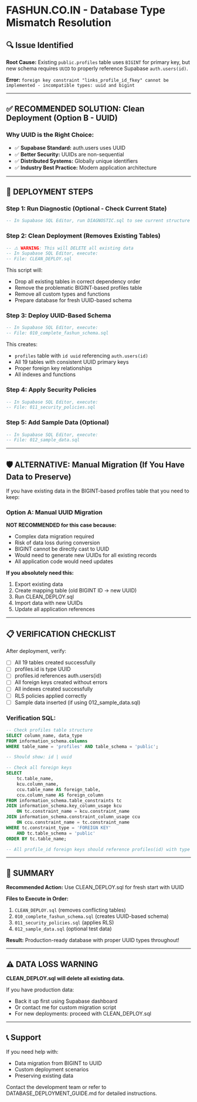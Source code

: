 # FASHUN.CO.IN - Database Type Mismatch Resolution

## 🔍 Issue Identified

**Root Cause:** Existing `public.profiles` table uses `BIGINT` for primary key, but new schema requires `UUID` to properly reference Supabase `auth.users(id)`.

**Error:** `foreign key constraint "links_profile_id_fkey" cannot be implemented - incompatible types: uuid and bigint`

---

## ✅ RECOMMENDED SOLUTION: Clean Deployment (Option B - UUID)

### Why UUID is the Right Choice:
- ✅ **Supabase Standard:** auth.users uses UUID
- ✅ **Better Security:** UUIDs are non-sequential
- ✅ **Distributed Systems:** Globally unique identifiers
- ✅ **Industry Best Practice:** Modern application architecture

---

## 🚀 DEPLOYMENT STEPS

### Step 1: Run Diagnostic (Optional - Check Current State)
```sql
-- In Supabase SQL Editor, run DIAGNOSTIC.sql to see current structure
```

### Step 2: Clean Deployment (Removes Existing Tables)
```sql
-- ⚠️ WARNING: This will DELETE all existing data
-- In Supabase SQL Editor, execute:
-- File: CLEAN_DEPLOY.sql
```

This script will:
- Drop all existing tables in correct dependency order
- Remove the problematic BIGINT-based profiles table
- Remove all custom types and functions
- Prepare database for fresh UUID-based schema

### Step 3: Deploy UUID-Based Schema
```sql
-- In Supabase SQL Editor, execute:
-- File: 010_complete_fashun_schema.sql
```

This creates:
- `profiles` table with `id uuid` referencing `auth.users(id)`
- All 19 tables with consistent UUID primary keys
- Proper foreign key relationships
- All indexes and functions

### Step 4: Apply Security Policies
```sql
-- In Supabase SQL Editor, execute:
-- File: 011_security_policies.sql
```

### Step 5: Add Sample Data (Optional)
```sql
-- In Supabase SQL Editor, execute:
-- File: 012_sample_data.sql
```

---

## 🛡️ ALTERNATIVE: Manual Migration (If You Have Data to Preserve)

If you have existing data in the BIGINT-based profiles table that you need to keep:

### Option A: Manual UUID Migration

**NOT RECOMMENDED for this case because:**
- Complex data migration required
- Risk of data loss during conversion
- BIGINT cannot be directly cast to UUID
- Would need to generate new UUIDs for all existing records
- All application code would need updates

**If you absolutely need this:**
1. Export existing data
2. Create mapping table (old BIGINT ID → new UUID)
3. Run CLEAN_DEPLOY.sql
4. Import data with new UUIDs
5. Update all application references

---

## 📋 VERIFICATION CHECKLIST

After deployment, verify:
- [ ] All 19 tables created successfully
- [ ] profiles.id is type UUID
- [ ] profiles.id references auth.users(id)
- [ ] All foreign keys created without errors
- [ ] All indexes created successfully
- [ ] RLS policies applied correctly
- [ ] Sample data inserted (if using 012_sample_data.sql)

### Verification SQL:
```sql
-- Check profiles table structure
SELECT column_name, data_type 
FROM information_schema.columns 
WHERE table_name = 'profiles' AND table_schema = 'public';

-- Should show: id | uuid

-- Check all foreign keys
SELECT 
    tc.table_name,
    kcu.column_name,
    ccu.table_name AS foreign_table,
    ccu.column_name AS foreign_column
FROM information_schema.table_constraints tc
JOIN information_schema.key_column_usage kcu 
    ON tc.constraint_name = kcu.constraint_name
JOIN information_schema.constraint_column_usage ccu 
    ON ccu.constraint_name = tc.constraint_name
WHERE tc.constraint_type = 'FOREIGN KEY' 
    AND tc.table_schema = 'public'
ORDER BY tc.table_name;

-- All profile_id foreign keys should reference profiles(id) with type uuid
```

---

## 🎯 SUMMARY

**Recommended Action:** Use CLEAN_DEPLOY.sql for fresh start with UUID

**Files to Execute in Order:**
1. `CLEAN_DEPLOY.sql` (removes conflicting tables)
2. `010_complete_fashun_schema.sql` (creates UUID-based schema)
3. `011_security_policies.sql` (applies RLS)
4. `012_sample_data.sql` (optional test data)

**Result:** Production-ready database with proper UUID types throughout!

---

## ⚠️ DATA LOSS WARNING

**CLEAN_DEPLOY.sql will delete all existing data.**

If you have production data:
- Back it up first using Supabase dashboard
- Or contact me for custom migration script
- For new deployments: proceed with CLEAN_DEPLOY.sql

---

## 📞 Support

If you need help with:
- Data migration from BIGINT to UUID
- Custom deployment scenarios
- Preserving existing data

Contact the development team or refer to DATABASE_DEPLOYMENT_GUIDE.md for detailed instructions.

